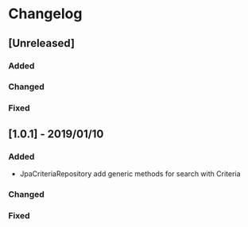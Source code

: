 # Changelog

## [Unreleased]
### Added

### Changed

### Fixed

## [1.0.1] - 2019/01/10
### Added
- JpaCriteriaRepository add generic methods for search with Criteria

### Changed

### Fixed
